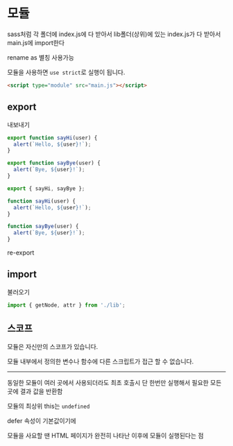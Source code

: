 # 모듈

sass처럼 각 폴더에 index.js에 다 받아서 lib폴더(상위)에 있는 index.js가 다 받아서 main.js에 import한다

rename as 별칭 사용가능

모듈을 사용하면 `use strict`로 실행이 됩니다.

```html
<script type="module" src="main.js"></script>
```

## export

내보내기

```js
export function sayHi(user) {
  alert(`Hello, ${user}!`);
}

export function sayBye(user) {
  alert(`Bye, ${user}!`);
}
```

```js
export { sayHi, sayBye };

function sayHi(user) {
  alert(`Hello, ${user}!`);
}

function sayBye(user) {
  alert(`Bye, ${user}!`);
}
```
re-export


## import

불러오기

```js
import { getNode, attr } from './lib';
```

## 스코프

모듈은 자신만의 스코프가 있습니다.

모듈 내부에서 정의한 변수나 함수에 다른 스크립트가 접근 할 수 없습니다.

---

동일한 모듈이 여러 곳에서 사용되더라도 최초 호출시 단 한번만 실행해서 필요한 모든 곳에 결과 값을 반환함

모듈의 최상위 this는 `undefined`

defer 속성이 기본값이기에

모듈을 사요할 땐 HTML 페이지가 완전히 나타난 이후에 모듈이 실행된다는 점
